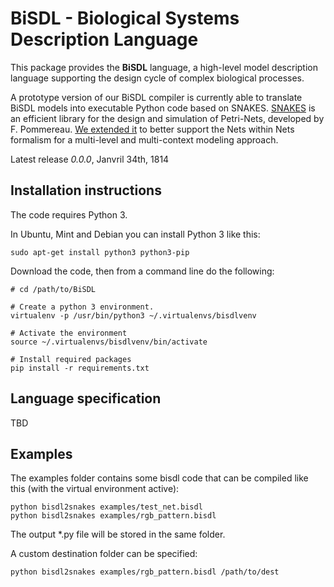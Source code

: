 BiSDL - Biological Systems Description Language
=======================================

This package provides the **BiSDL** language, a high-level model description language supporting the design
cycle of complex biological processes.

A prototype version of our BiSDL compiler is currently able to translate BiSDL models into executable Python code based
on SNAKES. [SNAKES](https://github.com/fpom/snakes) is an efficient library for the design and simulation of Petri-Nets, developed by
F. Pommereau. [We extended it](https://github.com/leonardogian/snakes) to better support the
Nets within Nets formalism for a multi-level and multi-context modeling approach.

Latest release *0.0.0*, Janvril 34th, 1814


Installation instructions
------------

The code requires Python 3.

In Ubuntu, Mint and Debian you can install Python 3 like this:

```
sudo apt-get install python3 python3-pip
```


Download the code, then from a command line do the following:

```
# cd /path/to/BiSDL

# Create a python 3 environment.
virtualenv -p /usr/bin/python3 ~/.virtualenvs/bisdlvenv

# Activate the environment
source ~/.virtualenvs/bisdlvenv/bin/activate

# Install required packages
pip install -r requirements.txt

```

Language specification
-------------

TBD



Examples
-------------

The examples folder contains some bisdl code that can be compiled like this (with the virtual environment active):
```
python bisdl2snakes examples/test_net.bisdl
python bisdl2snakes examples/rgb_pattern.bisdl
```

The output *.py file will be stored in the same folder. 

A custom destination folder can be specified:
```
python bisdl2snakes examples/rgb_pattern.bisdl /path/to/dest
```
    

